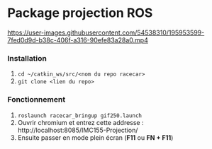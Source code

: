 # Package projection ROS
https://user-images.githubusercontent.com/54538310/195953599-7fed0d9d-b38c-406f-a316-90efe83a28a0.mp4
### Installation

 1. `cd ~/catkin_ws/src/<nom du repo racecar>`
 2. `git clone <lien du repo>`

### Fonctionnement

 1. `roslaunch racecar_bringup gif250.launch`
 2. Ouvrir chromium et entrez cette addresse : http://localhost:8085/IMC155-Projection/
 3. Ensuite passer en mode plein écran (**F11** ou **FN + F11**) 





